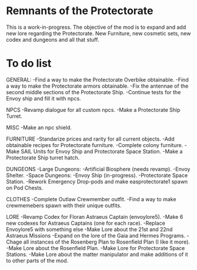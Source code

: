 # Remnants of the Protectorate
This is a work-in-progress. The objective of the mod is to expand and add new lore regarding the Protectorate. New Furniture, new cosmetic sets, new codex and dungeons and all that stuff.

# To do list
GENERAL:
-Find a way to make the Protectorate Overbike obtainable.
-Find a way to make the Protectorate armors obtainable.
-Fix the antennae of the second middle sections of the Protectorate Ship.
-Continue tests for the Envoy ship and fill it with npcs.

NPCS
-Revamp dialogue for all custom npcs.
-Make a Protectorate Ship Turret.

MISC
-Make an npc shield.

FURNITURE
-Standarize prices and rarity for all current objects.
-Add obtainable recipes for Protectorate furniture.
-Complete colony furniture.
-Make SAIL Units for Envoy Ship and Protectorate Space Station.
-Make a Protectorate Ship turret hatch.

DUNGEONS
-Large Dungeons:
   -Artificial Biosphere (needs revamp).
   -Envoy Shelter.
-Space Dungeons:
   -Envoy Ship (in-progress).
   -Protectorate Space Station.
-Rework Emergency Drop-pods and make easprotectorate1 spawn on Pod Chests.

CLOTHES
-Complete Outlaw Crewmember outfit.
-Find a way to make crewmemebers spawn with their unique outfits.

LORE
-Revamp Codex for Floran Astraeus Captain (envoylore5).
-Make 6 new codexes for Astraeus Captains (one for each race).
-Replace Envoylore5 with something else
-Make Lore about the 21st and 22nd Astraeus Missions
-Expand on the lore of the Gaia and Hermes Programs.
-Chage all instances of the Rosenberg Plan to Rosenfield Plan (I like it more).
-Make Lore about the Rosenfield Plan.
-Make Lore for Protectorate Space Stations.
-Make Lore about the matter manipulator and make additions of it to other parts of the mod.
